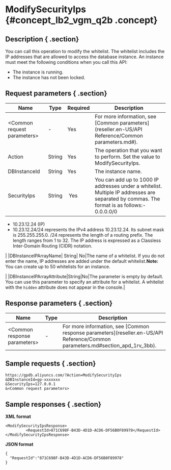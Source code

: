 # ModifySecurityIps {#concept_lb2_vgm_q2b .concept}

## Description { .section}

You can call this operation to modify the whitelist. The whitelist includes the IP addresses that are allowed to access the database instance. An instance must meet the following conditions when you call this API:

-   The instance is running.
-   The instance has not been locked.

## Request parameters { .section}

|Name|Type|Required|Description|
|----|----|--------|-----------|
|<Common request parameters\>|-|Yes|For more information, see [Common parameters](reseller.en-US/API Reference/Common parameters.md#).|
|Action|String|Yes|The operation that you want to perform. Set the value to ModifySecurityIps.|
|DBInstanceId|String|Yes|The instance name.|
|SecurityIps|String| Yes|You can add up to 1000 IP addresses under a whitelist. Multiple IP addresses are separated by commas. The format is as follows:-   0.0.0.0/0
-   10.23.12.24 \(IP\)
-   10.23.12.24/24 represents the IPv4 address 10.23.12.24. Its subnet mask is 255.255.255.0. /24 represents the length of a routing prefix. The length ranges from 1 to 32. The IP address is expressed as a Classless Inter-Domain Routing \(CIDR\) notation.

|
|DBInstanceIPArrayName| String| No|The name of a whitelist. If you do not enter the name, IP addresses are added under the default whitelist.**Note:** You can create up to 50 whitelists for an instance.

|
|DBInstanceIPArrayAttribute|String|No|The parameter is empty by default. You can use this parameter to specify an attribute for a whitelist. A whitelist with the `hidden` attribute does not appear in the console.|

## Response parameters { .section}

|Name |Type|Description|
|-----|----|-----------|
|<Common response parameters\>|-|For more information, see [Common response parameters](reseller.en-US/API Reference/Common parameters.md#section_apd_1rv_3bb).|

## Sample requests { .section}

```
https://gpdb.aliyuncs.com/?Action=ModifySecurityIps
&DBInstanceId=gp-xxxxxxx
&SecurityIps=127.0.0.1
&<Common request parameters>
```

## Sample responses { .section}

**XML format**

```
<ModifySecurityIpsResponse>
         <RequestId>871C698F-B43D-4D1D-ACD6-DF56B0F89978</RequestId>
</ModifySecurityIpsResponse>
```

**JSON format**

```
{
  "RequestId":"871C698F-B43D-4D1D-ACD6-DF56B0F89978"
}
```

